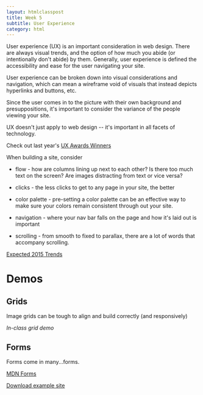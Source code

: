 ```yaml
---
layout: htmlclasspost
title: Week 5
subtitle: User Experience
category: html
---
```


User experience (UX) is an important consideration in web design. There are always visual trends, and the option of how much you abide (or intentionally don't abide) by them. Generally, user experience is defined the accessibility and ease for the user navigating your site.

User experience can be broken down into visual considerations and navigation, which can mean a wireframe void of visuals that instead depicts hyperlinks and buttons, etc.

Since the user comes in to the picture with their own background and presuppositions, it's important to consider the variance of the people viewing your site.

UX doesn't just apply to web design -- it's important in all facets of technology.

Check out last year's <a href="http://userexperienceawards.com/ux-awards-2014-winners/#google" class="three">UX Awards Winners</a>

When building a site, consider

* flow - how are columns lining up next to each other? Is there too much text on the screen? Are images distracting from text or vice versa?

* clicks - the less clicks to get to any page in your site, the better

* color palette - pre-setting a color palette can be an effective way to make sure your colors remain consistent through out your site.

* navigation - where your nav bar falls on the page and how it's laid out is important

* scrolling - from smooth to fixed to parallax, there are a lot of words that accompany scrolling.

<a href="http://www.sitepoint.com/big-web-design-trends-for-2015/" class="three">Expected 2015 Trends</a>

# Demos  

## Grids

Image grids can be tough to align and build correctly (and responsively)

*In-class grid demo*


## Forms

Forms come in many...forms.

<a class="three" href="https://developer.mozilla.org/en-US/docs/Web/Guide/HTML/Forms">MDN Forms</a>

<a class="three" href="../../week5.zip" target="_blank">Download example site</a>
